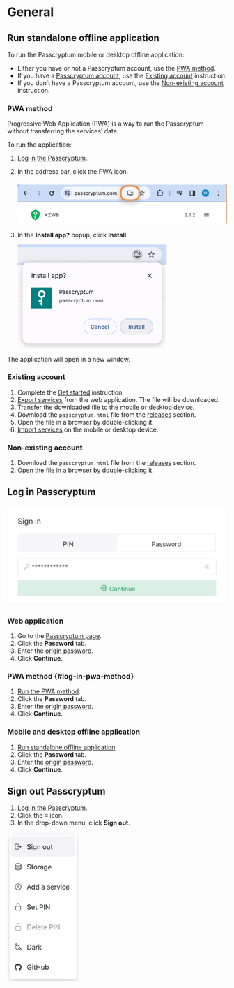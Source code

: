 # General

## Run standalone offline application

To run the Passcryptum mobile or desktop offline application:

* Either you have or not a Passcryptum account, use the [PWA method](#pwa-method).
* If you have a [Passcryptum account](../overview/glossary.md#passcryptum-account), use the [Existing account](#existing-account) instruction.
* If you don’t have a Passcryptum account, use the [Non-existing account](#non-existing-account) instruction.

### PWA method

Progressive Web Application (PWA) is a way to run the Passcryptum without transferring the services’ data.

To run the application:

1. [Log in the Passcryptum](general.md#log-in-passcryptum).
1. In the address bar, click the PWA icon.

    ![The PWA icon in the address bar](../images/pwa/install-icon.png "The PWA icon in the address bar")

1. In the <b>Install app?</b> popup, click <b>Install</b>.

    ![The Install app? popup](../images/pwa/install-window.png "The Install app? popup")

The application will open in a new window.

### Existing account

1. Complete the [Get started](../overview/get-started.md) instruction.
1. [Export services](storage.md#export-services) from the web application. The file will be downloaded.
1. Transfer the downloaded file to the mobile or desktop device.
1. Download the `passcryptum.html` file from the [releases](https://github.com/nelkor/passcryptum/releases) section.
1. Open the file in a browser by double-clicking it.
1. [Import services](storage.md#import-services) on the mobile or desktop device.

### Non-existing account

1. Download the `passcryptum.html` file from the [releases](https://github.com/nelkor/passcryptum/releases) section.
1. Open the file in a browser by double-clicking it.

## Log in Passcryptum

![The main page. The password tab with the entered origin password](../images/general/sign-in-password.png "The main page. The password tab with the entered origin password")

### Web application

1. Go to the [Passcryptum page](https://passcryptum.com/).
1. Click the <b>Password</b> tab.
1. Enter the [origin password](../overview/glossary.md#origin-password).
1. Click <b>Continue</b>.

### PWA method {#log-in-pwa-method}

1. [Run the PWA method](#pwa-method).
1. Click the <b>Password</b> tab.
1. Enter the [origin password](../overview/glossary.md#origin-password).
1. Click <b>Continue</b>.

### Mobile and desktop offline application

1. [Run standalone offline application](#run-standalone-offline-application).
1. Click the <b>Password</b> tab.
1. Enter the [origin password](../overview/glossary.md#origin-password).
1. Click <b>Continue</b>.

## Sign out Passcryptum

1. [Log in the Passcryptum](#log-in-passcryptum).
1. Click the <b>≡</b> icon.
1. In the drop-down menu, click <b>Sign out</b>.

![The application menu. The Sign out item](../images/general/sign-out-menu-item.png "The application menu. The Sign out item")